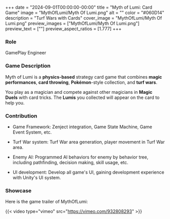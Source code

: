 +++
date = "2024-09-01T00:00:00-00:00"
title = "Myth of Lumi: Card Game"
image = "MythOfLumi/Myth Of Lumi.png"
alt = ""
color = "#060D14"
description = "Turf Wars with Cards"
cover_image = "MythOfLumi/Myth Of Lumi.png"
preview_images = ["MythOfLumi/Myth Of Lumi.png"]
preview_text = [""]
preview_aspect_ratios = [1.777]
+++

### Role

GamePlay Engineer

### Game Description

Myth of Lumi is a **physics-based** strategy card game that combines **magic performances**, **card throwing**, **Pokémon**-style collection, and **turf wars**. 

You play as a magician and compete against other magicians in **Magic Duels** with card tricks. The **Lumis** you collected will appear on the card to help you.

### Contribution

- Game Framework: Zenject integration, Game State Machine, Game Event System, etc.

- Turf War system: Turf War area generation, player movement in Turf War area.

- Enemy AI: Programmed AI behaviors for enemy by behavior tree, including pathfinding, decision making, skill usage, etc.

- UI development: Develop all game's UI, gaining development experience with Unity's UI system.

### Showcase

Here is the game trailer of MythOfLumi: 

{{< video type="vimeo" src="https://vimeo.com/932808293" >}}